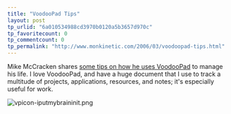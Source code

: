 ```yaml
---
title: "VoodooPad Tips"
layout: post
tp_urlid: "6a010534988cd3970b0120a5b3657d970c"
tp_favoritecount: 0
tp_commentcount: 0
tp_permalink: "http://www.monkinetic.com/2006/03/voodoopad-tips.html"
---
```

Mike McCracken shares [some tips on how he uses VoodooPad](http://michael-mccracken.net/wp/?p=39) to manage his life. I love VoodooPad, and have a huge document that I use to track a multitude of projects, applications, resources, and notes; it&#39;s especially useful for work.

<img alt="vpicon-iputmybraininit.png" class="at-xid-6a010534988cd3970b0120a5b36580970c" id="image2302" src="http://steveivy.typepad.com/.a/6a010534988cd3970b0120a5b36580970c-pi" />
